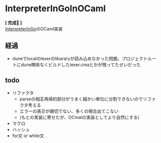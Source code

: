 # InterpreterInGoInOCaml

**[ 完成 ]**  
[InterpreterInGo](https://www.oreilly.co.jp/books/9784873118222/)のOCaml実装


## 経過

- duneでlocalのlexerのlibararyが読み込めなかった問題。プロジェクトルートにdune関係なくビルドしたlexer.cmaとかが残ってたせいだった

## todo

- リファクタ
  - parseの相互再帰的部分がうまく細かい単位に分割できないのでリファクタ考える
  - エラーの表示が親切でない、多くの場合出てこない
  - (もとの実装に寄せたが、OCmalの実装としてより自然にする)
- マクロ
- ハッシュ
- for文 or while文
